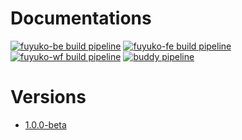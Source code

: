 # Documentations

[![fuyuko-be build pipeline](https://app.buddy.works/tmjeee/fuyuko/pipelines/pipeline/241662/badge.svg?token=3a57e69c1740c1c6a3369df39a0b1dc40adb71fc4edda1aede41ad5accd30f20 "fuyuko-be build pipeline")](https://app.buddy.works/tmjeee/fuyuko/pipelines/pipeline/241662)
[![fuyuko-fe build pipeline](https://app.buddy.works/tmjeee/fuyuko/pipelines/pipeline/241663/badge.svg?token=3a57e69c1740c1c6a3369df39a0b1dc40adb71fc4edda1aede41ad5accd30f20 "fuyuko-fe build pipeline")](https://app.buddy.works/tmjeee/fuyuko/pipelines/pipeline/241663)
[![fuyuko-wf build pipeline](https://app.buddy.works/tmjeee/fuyuko/pipelines/pipeline/242310/badge.svg?token=3a57e69c1740c1c6a3369df39a0b1dc40adb71fc4edda1aede41ad5accd30f20 "fuyuko-wf build pipeline")](https://app.buddy.works/tmjeee/fuyuko/pipelines/pipeline/242310)
[![buddy pipeline](https://app.buddy.works/tmjeee/fuyuko/pipelines/pipeline/241669/badge.svg?token=3a57e69c1740c1c6a3369df39a0b1dc40adb71fc4edda1aede41ad5accd30f20 "fuyuko-e2e pipeline")](https://app.buddy.works/tmjeee/fuyuko/pipelines/pipeline/241669)

# Versions

* [1.0.0-beta](https://github.com/tmjeee/fuyuko-docs/blob/master/v1.0.0/index.md) 
